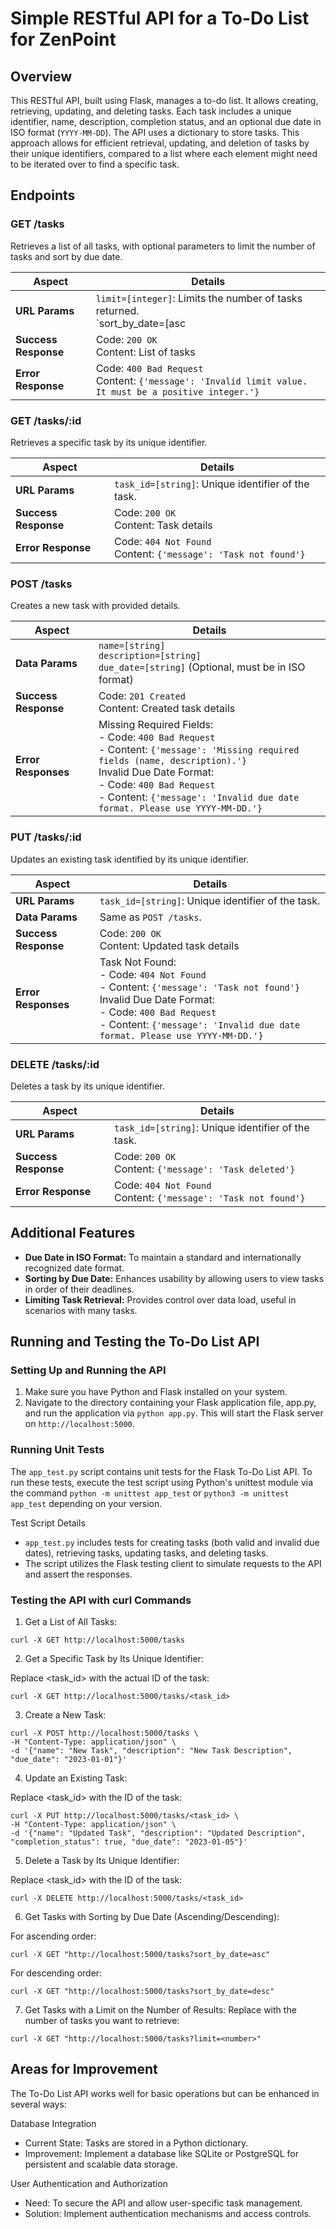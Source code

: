 # Simple RESTful API for a To-Do List for ZenPoint

## Overview
This RESTful API, built using Flask, manages a to-do list. It allows creating, retrieving, updating, and deleting tasks. Each task includes a unique identifier, name, description, completion status, and an optional due date in ISO format (`YYYY-MM-DD`). The API uses a dictionary to store tasks. This approach allows for efficient retrieval, updating, and deletion of tasks by their unique identifiers, compared to a list where each element might need to be iterated over to find a specific task.

## Endpoints

### GET /tasks
Retrieves a list of all tasks, with optional parameters to limit the number of tasks and sort by due date.

| Aspect          | Details                                                                                   |
|-----------------|-------------------------------------------------------------------------------------------|
| **URL Params**  | `limit=[integer]`: Limits the number of tasks returned.<br>`sort_by_date=[asc|desc]`: Sorts tasks by due date in ascending or descending order. |
| **Success Response** | Code: `200 OK`<br>Content: List of tasks                                                   |
| **Error Response**   | Code: `400 Bad Request`<br>Content: `{'message': 'Invalid limit value. It must be a positive integer.'}` |

### GET /tasks/:id
Retrieves a specific task by its unique identifier.

| Aspect          | Details                                                                                   |
|-----------------|-------------------------------------------------------------------------------------------|
| **URL Params**  | `task_id=[string]`: Unique identifier of the task.                                        |
| **Success Response** | Code: `200 OK`<br>Content: Task details                                                    |
| **Error Response**   | Code: `404 Not Found`<br>Content: `{'message': 'Task not found'}`                          |

### POST /tasks
Creates a new task with provided details.

| Aspect          | Details                                                                                   |
|-----------------|-------------------------------------------------------------------------------------------|
| **Data Params** | `name=[string]`<br>`description=[string]`<br>`due_date=[string]` (Optional, must be in ISO format) |
| **Success Response** | Code: `201 Created`<br>Content: Created task details                                       |
| **Error Responses**  | Missing Required Fields:<br>- Code: `400 Bad Request`<br>- Content: `{'message': 'Missing required fields (name, description).'}`<br>Invalid Due Date Format:<br>- Code: `400 Bad Request`<br>- Content: `{'message': 'Invalid due date format. Please use YYYY-MM-DD.'}` |

### PUT /tasks/:id
Updates an existing task identified by its unique identifier.

| Aspect          | Details                                                                                   |
|-----------------|-------------------------------------------------------------------------------------------|
| **URL Params**  | `task_id=[string]`: Unique identifier of the task.                                        |
| **Data Params** | Same as `POST /tasks`.                                                                    |
| **Success Response** | Code: `200 OK`<br>Content: Updated task details                                            |
| **Error Responses**  | Task Not Found:<br>- Code: `404 Not Found`<br>- Content: `{'message': 'Task not found'}`<br>Invalid Due Date Format:<br>- Code: `400 Bad Request`<br>- Content: `{'message': 'Invalid due date format. Please use YYYY-MM-DD.'}` |

### DELETE /tasks/:id
Deletes a task by its unique identifier.

| Aspect          | Details                                                                                   |
|-----------------|-------------------------------------------------------------------------------------------|
| **URL Params**  | `task_id=[string]`: Unique identifier of the task.                                        |
| **Success Response** | Code: `200 OK`<br>Content: `{'message': 'Task deleted'}`                                   |
| **Error Response**   | Code: `404 Not Found`<br>Content: `{'message': 'Task not found'}`                          |

## Additional Features
- **Due Date in ISO Format:** To maintain a standard and internationally recognized date format.
- **Sorting by Due Date:** Enhances usability by allowing users to view tasks in order of their deadlines.
- **Limiting Task Retrieval:** Provides control over data load, useful in scenarios with many tasks.

## Running and Testing the To-Do List API

### Setting Up and Running the API

1. Make sure you have Python and Flask installed on your system. 
2. Navigate to the directory containing your Flask application file, app.py, and run the application via ```python app.py```. This will start the Flask server on `http://localhost:5000`.

### Running Unit Tests

The `app_test.py` script contains unit tests for the Flask To-Do List API. To run these tests, execute the test script using Python's unittest module via the command ```python -m unittest app_test``` or ```python3 -m unittest app_test``` depending on your version.

Test Script Details
* `app_test.py` includes tests for creating tasks (both valid and invalid due dates), retrieving tasks, updating tasks, and deleting tasks.
* The script utilizes the Flask testing client to simulate requests to the API and assert the responses.
  
### Testing the API with curl Commands
1. Get a List of All Tasks:
```
curl -X GET http://localhost:5000/tasks
```
2. Get a Specific Task by Its Unique Identifier:

Replace <task_id> with the actual ID of the task:
```
curl -X GET http://localhost:5000/tasks/<task_id>
```
3. Create a New Task:
```
curl -X POST http://localhost:5000/tasks \
-H "Content-Type: application/json" \
-d '{"name": "New Task", "description": "New Task Description", "due_date": "2023-01-01"}'
```
4. Update an Existing Task:
   
Replace <task_id> with the ID of the task:
```
curl -X PUT http://localhost:5000/tasks/<task_id> \
-H "Content-Type: application/json" \
-d '{"name": "Updated Task", "description": "Updated Description", "completion_status": true, "due_date": "2023-01-05"}'
```
5. Delete a Task by Its Unique Identifier:
   
Replace <task_id> with the ID of the task:
```
curl -X DELETE http://localhost:5000/tasks/<task_id>
```
6. Get Tasks with Sorting by Due Date (Ascending/Descending):
   
  For ascending order:

```
curl -X GET "http://localhost:5000/tasks?sort_by_date=asc"
```

  For descending order:

```
curl -X GET "http://localhost:5000/tasks?sort_by_date=desc"
```

7. Get Tasks with a Limit on the Number of Results:
Replace <number> with the number of tasks you want to retrieve:
```
curl -X GET "http://localhost:5000/tasks?limit=<number>"
```

## Areas for Improvement
The To-Do List API works well for basic operations but can be enhanced in several ways:

Database Integration
* Current State: Tasks are stored in a Python dictionary.
* Improvement: Implement a database like SQLite or PostgreSQL for persistent and scalable data storage.
  
User Authentication and Authorization
* Need: To secure the API and allow user-specific task management.
* Solution: Implement authentication mechanisms and access controls.
